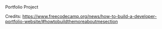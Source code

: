Portfolio Project 

Credits: https://www.freecodecamp.org/news/how-to-build-a-developer-portfolio-website/#howtobuildthemoreaboutmesection
